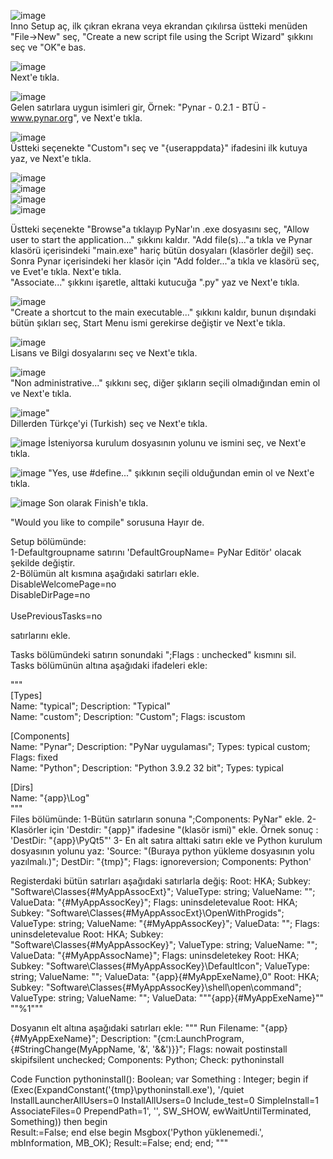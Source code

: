 ![image](https://user-images.githubusercontent.com/43936380/111608321-20f5aa80-87ea-11eb-814a-4d57ee354c91.png)<br>
Inno Setup aç, ilk çıkran ekrana veya ekrandan çıkılırsa üstteki menüden "File->New" seç, "Create a new script file using the Script Wizard" şıkkını seç ve "OK"e bas.<br>

![image](https://user-images.githubusercontent.com/43936380/111608551-65814600-87ea-11eb-9c43-e4b40335e89a.png)<br>
Next'e tıkla.<br>

![image](https://user-images.githubusercontent.com/43936380/111608821-b2fdb300-87ea-11eb-9796-1db451346b33.png)<br>
Gelen satırlara uygun isimleri gir, Örnek: "Pynar - 0.2.1 - BTÜ - www.pynar.org", ve Next'e tıkla.<br>

![image](https://user-images.githubusercontent.com/43936380/111609159-12f45980-87eb-11eb-88f0-f76eb4ef257d.png)<br>
Üstteki seçenekte "Custom"ı seç ve "{userappdata}" ifadesini ilk kutuya yaz, ve Next'e tıkla.<br>

![image](https://user-images.githubusercontent.com/43936380/111611801-e55cdf80-87ed-11eb-9c67-672edc8829f5.png)<br>
![image](https://user-images.githubusercontent.com/43936380/111609470-623a8a00-87eb-11eb-98dc-523c0f46e0c5.png)<br>
![image](https://user-images.githubusercontent.com/43936380/111610786-c6118280-87ec-11eb-880c-1b38c52ef77d.png)<br>
![image](https://user-images.githubusercontent.com/43936380/111612163-44baef80-87ee-11eb-988c-089977da3f16.png)<br>

Üstteki seçenekte "Browse"a tıklayıp PyNar'ın .exe dosyasını seç, "Allow user to start the application..." şıkkını kaldır. "Add file(s)..."a tıkla ve Pynar klasörü içerisindeki "main.exe" hariç bütün dosyaları (klasörler değil) seç. Sonra Pynar içerisindeki her klasör için "Add folder..."a tıkla ve klasörü seç, ve Evet'e tıkla. Next'e tıkla.<br>
"Associate..." şıkkını işaretle, alttaki kutucuğa ".py" yaz ve Next'e tıkla.

![image](https://user-images.githubusercontent.com/43936380/111612372-7469f780-87ee-11eb-85bf-dcd234e328f7.png)<br>
"Create a shortcut to the main executable..." şıkkını kaldır, bunun dışındaki bütün şıkları seç, Start Menu ismi gerekirse değiştir ve Next'e tıkla.<br>

![image](https://user-images.githubusercontent.com/43936380/111612591-ab400d80-87ee-11eb-8fde-2aeb887266d5.png)<br>
Lisans ve Bilgi dosyalarını seç ve Next'e tıkla.<br>

![image](https://user-images.githubusercontent.com/43936380/111612775-df1b3300-87ee-11eb-9691-74c108380d34.png)<br>
"Non administrative..." şıkkını seç, diğer şıkların seçili olmadığından emin ol ve Next'e tıkla.<br>

![image](https://user-images.githubusercontent.com/43936380/111612951-0eca3b00-87ef-11eb-8730-58469e3bad44.png)"<br>
Dillerden Türkçe'yi (Turkish) seç ve Next'e tıkla.<br>

![image](https://user-images.githubusercontent.com/43936380/111613036-273a5580-87ef-11eb-9d99-f2c10255caeb.png)
İsteniyorsa kurulum dosyasının yolunu ve ismini seç, ve Next'e tıkla.<br>

![image](https://user-images.githubusercontent.com/43936380/111613164-476a1480-87ef-11eb-8bd7-776d1dcb5c32.png)
"Yes, use #define..." şıkkının seçili olduğundan emin ol ve Next'e tıkla.<br>

![image](https://user-images.githubusercontent.com/43936380/111613243-5c46a800-87ef-11eb-9f43-00344661d7c2.png)
Son olarak Finish'e tıkla.<br>

"Would you like to compile" sorusuna Hayır de.<br>

Setup bölümünde:<br> 
	1-Defaultgroupname satırını 'DefaultGroupName= PyNar Editör' olacak şekilde değiştir.<br>
	2-Bölümün alt kısmına aşağıdaki satırları ekle.<br>
	DisableWelcomePage=no<br>
	DisableDirPage=no<br><br>
	UsePreviousTasks=no<br>

satırlarını ekle.<br>

Tasks bölümündeki satırın sonundaki ";Flags : unchecked" kısmını sil.<br>
Tasks bölümünün altına aşağıdaki ifadeleri ekle:<br>

"""<br>
[Types]<br>
Name: "typical"; Description: "Typical"<br>
Name: "custom"; Description: "Custom"; Flags: iscustom<br>

[Components]<br>
Name: "Pynar"; Description: "PyNar uygulaması"; Types: typical custom; Flags: fixed<br>
Name: "Python"; Description: "Python 3.9.2 32 bit"; Types: typical<br>

[Dirs]<br>
Name: "{app}\Log"<br>
"""<br>
Files bölümünde:
	1-Bütün satırların sonuna ";Components: PyNar" ekle.
	2-Klasörler için 'Destdir: "{app}" ifadesine "\(klasör ismi)" ekle. Örnek sonuç : 'DestDir: "{app}\PyQt5"'
	3- En alt satıra alttaki satırı ekle ve Python kurulum dosyasının yolunu yaz:
	'Source: "(Buraya python yükleme dosyasının yolu yazılmalı.)"; DestDir: "{tmp}"; Flags: ignoreversion; Components: Python'

Registerdaki bütün satırları aşağıdaki satırlarla değiş:
Root: HKA; Subkey: "Software\Classes\{#MyAppAssocExt}"; ValueType: string; ValueName: ""; ValueData: "{#MyAppAssocKey}"; Flags: uninsdeletevalue
Root: HKA; Subkey: "Software\Classes\{#MyAppAssocExt}\OpenWithProgids"; ValueType: string; ValueName: "{#MyAppAssocKey}"; ValueData: ""; Flags: uninsdeletevalue
Root: HKA; Subkey: "Software\Classes\{#MyAppAssocKey}"; ValueType: string; ValueName: ""; ValueData: "{#MyAppAssocName}"; Flags: uninsdeletekey
Root: HKA; Subkey: "Software\Classes\{#MyAppAssocKey}\DefaultIcon"; ValueType: string; ValueName: ""; ValueData: "{app}\{#MyAppExeName},0"
Root: HKA; Subkey: "Software\Classes\{#MyAppAssocKey}\shell\open\command"; ValueType: string; ValueName: ""; ValueData: """{app}\{#MyAppExeName}"" ""%1"""

Dosyanın elt altına aşağıdaki satırları ekle:
"""
Run
Filename: "{app}\{#MyAppExeName}"; Description: "{cm:LaunchProgram,{#StringChange(MyAppName, '&', '&&')}}"; Flags: nowait postinstall skipifsilent unchecked; Components: Python; Check: pythoninstall 

Code
Function pythoninstall(): Boolean;
var
  Something : Integer;
begin
  if (Exec(ExpandConstant('{tmp}\pythoninstall.exe'), '/quiet InstallLauncherAllUsers=0 InstallAllUsers=0 Include_test=0 SimpleInstall=1 AssociateFiles=0 PrependPath=1', '', SW_SHOW, ewWaitUntilTerminated, Something)) then
  begin  
    Result:=False;
  end
  else begin
    Msgbox('Python yüklenemedi.', mbInformation, MB_OK);
    Result:=False;
  end;
end;
"""

